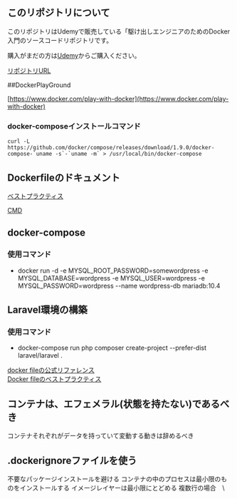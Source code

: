 ## このリポジトリについて

このリポジトリはUdemyで販売している「駆け出しエンジニアのためのDocker入門のソースコードリポジトリです。

購入がまだの方は[Udemy](https://www.udemy.com/course/docker-startup)からご購入ください。

[リポジトリURL](https://github.com/uchidayuma/udemy-docker.git)

##DockerPlayGround

[https://www.docker.com/play-with-docker](https://www.docker.com/play-with-docker)

### docker-composeインストールコマンド

```
curl -L https://github.com/docker/compose/releases/download/1.9.0/docker-compose-`uname -s`-`uname -m` > /usr/local/bin/docker-compose
```

## Dockerfileのドキュメント

[ベストプラクティス](https://docs.docker.jp/engine/articles/dockerfile_best-practice.html)

[CMD](https://docs.docker.jp/engine/reference/builder.html#cmd)

## docker-compose

### 使用コマンド

- docker run -d -e MYSQL_ROOT_PASSWORD=somewordpress -e MYSQL_DATABASE=wordpress -e MYSQL_USER=wordpress -e MYSQL_PASSWORD=wordpress --name wordpress-db mariadb:10.4

## Laravel環境の構築

### 使用コマンド

- docker-compose run php composer create-project --prefer-dist laravel/laravel .


[docker fileの公式リファレンス](https://docs.docker.jp/engine/reference/builder.html)  
[Docker fileのベストプラクティス](https://docs.docker.jp/develop/develop-images/dockerfile_best-practices.html)  

## コンテナは、エフェメラル(状態を持たない)であるべき
コンテナそれぞれがデータを持っていて変動する動きは辞めるべき  

## .dockerignoreファイルを使う
不要なパッケージインストールを避ける
コンテナの中のプロセスは最小限のものをインストールする
イメージレイヤーは最小限にとどめる
複数行の場合　\